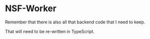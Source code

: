 # NSF-Worker

Remember that there is also all that backend code that I need to keep.

That will need to be re-written in TypeScript.

